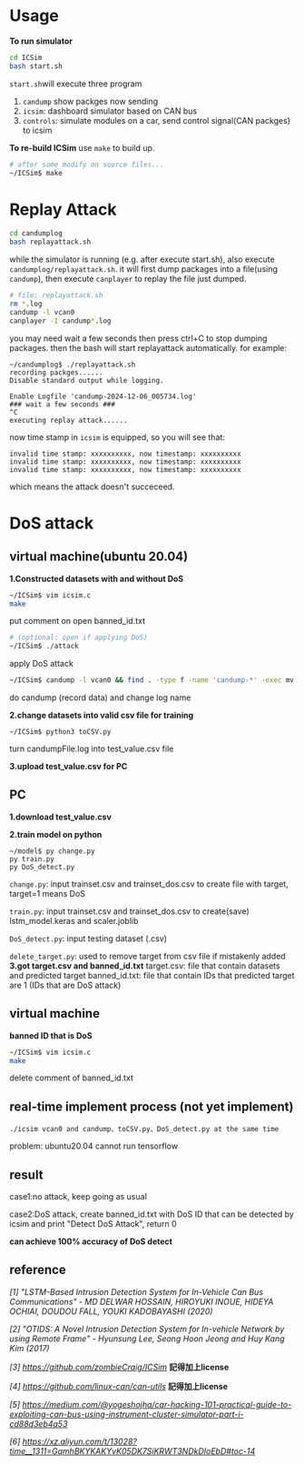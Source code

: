 # Usage
**To run simulator**
```bash
cd ICSim
bash start.sh
```
```start.sh```will execute three program
1. ```candump``` show packges now sending
2. ```icsim```: dashboard simulator based on CAN bus
3. ```controls```: simulate modules on a car, send control signal(CAN packges) to icsim

**To re-build ICSim**
use ```make``` to build up.
```bash
# after some modify on source files...
~/ICSim$ make
```

# Replay Attack
```bash
cd candumplog
bash replayattack.sh
```
while the simulator is running (e.g. after execute start.sh), also execute ```candumplog/replayattack.sh```. it will first dump packages into a file(using ```candump```), then execute ```canplayer``` to replay the file just dumped.
```bash
# file: replayattack.sh
rm *.log
candump -l vcan0
canplayer -I candump*.log
```
you may need wait a few seconds then press ctrl+C to stop dumping packages. then the bash will start replayattack automatically.
for example:
```
~/candumplog$ ./replayattack.sh
recording packges......
Disable standard output while logging.

Enable Logfile 'candump-2024-12-06_005734.log'
### wait a few seconds ###
^C
executing replay attack......
```
now time stamp in ```icsim``` is equipped, so you will see that:
```
invalid time stamp: xxxxxxxxxx, now timestamp: xxxxxxxxxx
invalid time stamp: xxxxxxxxxx, now timestamp: xxxxxxxxxx
invalid time stamp: xxxxxxxxxx, now timestamp: xxxxxxxxxx 
``` 
which means the attack doesn't succeceed.
# DoS attack
## virtual machine(ubuntu 20.04)
**1.Constructed datasets with and without DoS**
```bash
~/ICSim$ vim icsim.c
make
```
put comment on open banned_id.txt
```bash
# (optional: open if applying DoS)
~/ICSim$ ./attack
```
apply DoS attack
```bash
~/ICSim$ candump -l vcan0 && find . -type f -name 'candump-*' -exec mv {} candumpFile.log \;
```
do candump (record data) and change log name

**2.change datasets into valid csv file for training**
```
~/ICSim$ python3 toCSV.py
```
turn candumpFile.log into test_value.csv file

**3.upload test_value.csv for PC**
## PC
**1.download test_value.csv**

**2.train model on python**
```
~/model$ py change.py
py train.py
py DoS_detect.py
```
```change.py```: input trainset.csv and trainset_dos.csv to create file with target, target=1 means DoS

```train.py```: input trainset.csv and trainset_dos.csv to create(save) lstm_model.keras and scaler.joblib

```DoS_detect.py```: input testing dataset (.csv)

```delete_target.py```: used to remove target from csv file if mistakenly added
**3.got target.csv and banned_id.txt**
target.csv: file that contain datasets and predicted target
banned_id.txt: file that contain IDs that predicted target are 1 (IDs that are DoS attack)
## virtual machine
**banned ID that is DoS**
```bash
~/ICSim$ vim icsim.c
make
```
delete comment of banned_id.txt
## real-time implement process (not yet implement)
```
./icsim vcan0 and candump、toCSV.py、DoS_detect.py at the same time
```
problem: ubuntu20.04 cannot run tensorflow
## result
case1:no attack, keep going as usual

case2:DoS attack, create banned_id.txt with DoS ID that can be detected by icsim and print "Detect DoS Attack", return 0

**can achieve 100% accuracy of DoS detect**
## reference
_[1] "LSTM-Based Intrusion Detection System for In-Vehicle Can Bus Communications" - MD DELWAR HOSSAIN, HIROYUKI INOUE, HIDEYA OCHIAI, DOUDOU FALL, YOUKI KADOBAYASHI (2020)_

_[2] "OTIDS: A Novel Intrusion Detection System for In-vehicle Network by using Remote Frame" - Hyunsung Lee, Seong Hoon Jeong and Huy Kang Kim (2017)_

_[3] https://github.com/zombieCraig/ICSim_
**記得加上license**

_[4] https://github.com/linux-can/can-utils_
**記得加上license**

_[5] https://medium.com/@yogeshojha/car-hacking-101-practical-guide-to-exploiting-can-bus-using-instrument-cluster-simulator-part-i-cd88d3eb4a53_

_[6] https://xz.aliyun.com/t/13028?time__1311=GqmhBKYKAKYvK05DK7SiKRWT3NDkDIoEbD#toc-14_
